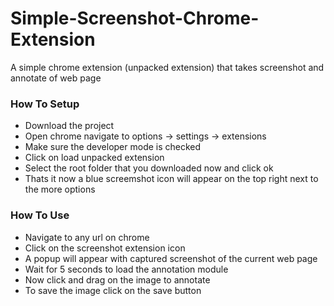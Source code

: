 # Simple-Screenshot-Chrome-Extension
A simple chrome extension (unpacked extension) that takes screenshot and annotate of web page
### How To Setup
- Download the project
- Open chrome navigate to options -> settings -> extensions
- Make sure the developer mode is checked
- Click on load unpacked extension
- Select the root folder that you downloaded now and click ok
- Thats it now a blue screemshot icon will appear on the top right next to the more options
### How To Use
- Navigate to any url on chrome
- Click on the screenshot extension icon
- A popup will appear with captured screenshot of the current web page
- Wait for 5 seconds to load the annotation module
- Now click and drag on the image to annotate
- To save the image click on the save button
